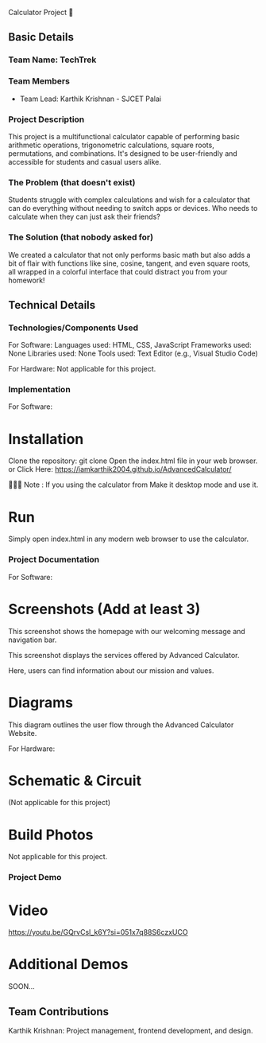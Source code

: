Calculator Project 🎯

## Basic Details
### Team Name: TechTrek


### Team Members
- Team Lead: Karthik Krishnan - SJCET Palai

### Project Description
This project is a multifunctional calculator capable of performing basic arithmetic operations, trigonometric calculations, square roots, permutations, and combinations. It's designed to be user-friendly and accessible for students and casual users alike.

### The Problem (that doesn't exist)
Students struggle with complex calculations and wish for a calculator that can do everything without needing to switch apps or devices. Who needs to calculate when they can just ask their friends?

### The Solution (that nobody asked for)
We created a calculator that not only performs basic math but also adds a bit of flair with functions like sine, cosine, tangent, and even square roots, all wrapped in a colorful interface that could distract you from your homework!

## Technical Details
### Technologies/Components Used
For Software:
Languages used: HTML, CSS, JavaScript
Frameworks used: None
Libraries used: None
Tools used: Text Editor (e.g., Visual Studio Code)

For Hardware:
Not applicable for this project.

### Implementation
For Software:

# Installation
Clone the repository: git clone <repository-url>
Open the index.html file in your web browser.
or  Click Here: https://iamkarthik2004.github.io/AdvancedCalculator/

📌📌📌 Note : If you using the calculator from Make it desktop mode and use it.

# Run
Simply open index.html in any modern web browser to use the calculator.

### Project Documentation
For Software:

# Screenshots (Add at least 3)
This screenshot shows the homepage with our welcoming message and navigation bar.

This screenshot displays the services offered by Advanced Calculator.

Here, users can find information about our mission and values.

# Diagrams
This diagram outlines the user flow through the Advanced Calculator Website.

For Hardware:

# Schematic & Circuit
(Not applicable for this project)

# Build Photos
Not applicable for this project.

### Project Demo
# Video
https://youtu.be/GQrvCsl_k6Y?si=051x7q88S6czxUCO

# Additional Demos
SOON...

## Team Contributions
Karthik Krishnan: Project management, frontend development, and design.
